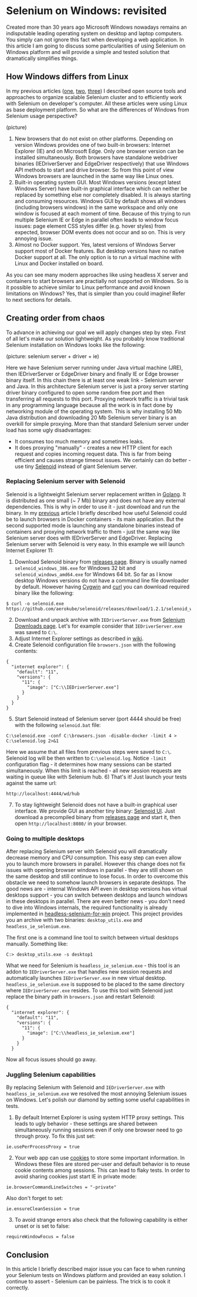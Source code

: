 # Selenium on Windows: revisited

Created more than 30 years ago Microsoft Windows nowadays remains an indisputable leading operating system on desktop and laptop computers. You simply can not ignore this fact when developing a web application. In this article I am going to discuss some particularities of using Selenium on Windows platform and will provide a simple and tested solution that dramatically simplifies things.

## How Windows differs from Linux
In my previous articles ([one](https://hackernoon.com/selenium-testing-a-new-hope-7fa87a501ee9), [two](https://hackernoon.com/selenium-testing-a-new-hope-7fa87a501ee9), [three](https://medium.com/@aandryashin/selenium-done-in-60-seconds-176796f8bdc7)) I described open source tools and approaches to organize scalable Selenium cluster and to efficiently work with Selenium on developer's computer. All these articles were using Linux as base deployment platform. So what are the differences of Windows from Selenium usage perspective?

(picture)

1) New browsers that do not exist on other platforms. Depending on version Windows provides one of two built-in browsers: Internet Explorer (IE) and on Microsoft Edge. Only one browser version can be installed simultaneously. Both browsers have standalone webdriver binaries (IEDriverServer and EdgeDriver respectively) that use Windows API methods to start and drive browser. So from this point of view Windows browsers are launched in the same way like Linux ones.
2) Built-in operating system GUI. Most Windows versions (except latest Windows Server) have built-in graphical interface which can neither be replaced by something else nor completely disabled. It is always starting and consuming resources. Windows GUI by default shows all windows (including browsers windows) in the same workspace and only one window is focused at each moment of time. Because of this trying to run multiple Selenium IE or Edge in parallel often leads to window focus issues: page element CSS styles differ (e.g. hover styles) from expected, browser DOM events does not occur and so on. This is very annoying issue.
3) Almost no Docker support. Yes, latest versions of Windows Server support most of Docker features. But desktop versions have no native Docker support at all. The only option is to run a virtual machine with Linux and Docker installed on board.

As you can see many modern approaches like using headless X server and containers to start browsers are practially not supported on Windows. So is it possible to achieve similar to Linux performance and avoid known limitations on Windows? Yes, that is simpler than you could imagine! Refer to next sections for details.

## Creating order from chaos 
To advance in achieving our goal we will apply changes step by step. First of all let's make our solution lightweight. As you probably know traditional Selenium installation on Windows looks like the following:

(picture: selenium server + driver + ie)

Here we have Selenium server running under Java virtual machine (JRE), then IEDriverServer or EdgeDriver binary and finally IE or Edge browser binary itself. In this chain there is at least one weak link - Selenium server and Java. In this architecture Selenium server is just a proxy server starting driver binary configured to open some random free port and then transferring all requests to this port. Proxying network traffic is a trivial task in any programming language because all the work is in fact done by networking module of the operating system. This is why installing 50 Mb Java distribution and downloading 20 Mb Selenium server binary is an overkill for simple proxying. More than that standard Selenium server under load has some ugly disadvantages:
* It consumes too much memory and sometimes leaks.
* It does proxying "manually" - creates a new HTTP client for each request and copies incoming request data. This is far from being efficient and causes strange timeout issues.
We certainly can do better - use tiny [Selenoid](https://github.com/aerokube/selenoid) instead of giant Selenium server.

### Replacing Selenium server with Selenoid
Selenoid is a lightweight Selenium server replacement written in [Golang](https://golang.org/). It is distributed as one small (~ 7 Mb) binary and does not have any external dependencies. This is why in order to use it - just download and run the binary. In my [previous](https://medium.com/@aandryashin/selenium-done-in-60-seconds-176796f8bdc7) article I briefly described how useful Selenoid could be to launch browsers in Docker containers - its main application. But the second supported mode is launching any standalone binaries instead of containers and proxying network traffic to them - just the same way like Selenium server does with IEDriverServer and EdgeDriver. Replacing Selenium server with Selenoid is very easy. In this example we will launch Internet Explorer 11:
1) Download Selenoid binary from [releases page](https://github.com/aerokube/selenoid/releases/). Binary is usually named ```selenoid_windows_386.exe``` for Windows 32 bit and ```selenoid_windows_amd64.exe``` for Windows 64 bit. So far as I know desktop Windows versions do not have a command line file downloader by default. However having [Cygwin](https://en.wikipedia.org/wiki/Cygwin) and [curl](https://en.wikipedia.org/wiki/CURL) you can download required binary like the following:
```
$ curl -o selenoid.exe https://github.com/aerokube/selenoid/releases/download/1.2.1/selenoid_windows_386.exe
```
2) Download and unpack archive with ```IEDriverServer.exe``` from [Selenium Downloads page](http://www.seleniumhq.org/download/). Let's for example consider that ```IEDriverServer.exe``` was saved to ```C:\```.
3) Adjust Internet Explorer settings as described in [wiki](https://github.com/SeleniumHQ/selenium/wiki/InternetExplorerDriver).
4) Create Selenoid configuration file ```browsers.json``` with the following contents:
```
{
  "internet explorer": {
    "default": "11",
    "versions": {
      "11": {
        "image": ["C:\\IEDriverServer.exe"]
      }
    }
  }
}
```
5) Start Selenoid instead of Selenium server (port 4444 should be free) with the following ```selenoid.bat``` file:
```
C:\selenoid.exe -conf C:\browsers.json -disable-docker -limit 4 > C:\selenoid.log 2>&1
```
Here we assume that all files from previous steps were saved to ```C:\```. Selenoid log will be then written to ```C:\selenoid.log```. Notice ```-limit``` configuration flag - it determines how many sessions can be started simultaneously. When this limit is reached - all new session requests are waiting in queue like with Selenium hub.
6) That's it! Just launch your tests against the same url:
```
http://localhost:4444/wd/hub
```
7) To stay lightweight Selenoid does not have a built-in graphical user interface. We provide GUI as another tiny binary: [Selenoid UI](https://github.com/aerokube/selenoid-ui). Just download a precompiled binary from [releases page](https://github.com/aerokube/selenoid-ui/releases) and start it, then open ```http://localhost:8080/``` in your browser.

### Going to multiple desktops
After replacing Selenium server with Selenoid you will dramatically decrease memory and CPU consumption. This easy step can even allow you to launch more browsers in parallel. However this change does not fix issues with opening browser windows in parallel - they are still shown on the same desktop and still continue to lose focus. In order to overcome this obstacle we need to somehow launch browsers in separate desktops. The good news are - internal Windows API even in desktop versions has virtual desktops support - you can switch between desktops and launch windows in these desktops in parallel. There are even better news - you don't need to dive into Windows internals, the required functionality is already implemented in [headless-selenium-for-win](https://github.com/kybu/headless-selenium-for-win) project. This project provides you an archive with two binaries: ```desktop_utils.exe``` and ```headless_ie_selenium.exe```.

The first one is a command line tool to switch between virtual desktops manually. Something like:
```
C:> desktop_utils.exe -s desktop1
```
What we need for Selenium is ```headless_ie_selenium.exe``` - this tool is an addon to ```IEDriverServer.exe``` that handles new session requests and automatically launches ```IEDriverServer.exe``` in new virtual desktop. ```headless_ie_selenium.exe``` is supposed to be placed to the same directory where ```IEDriverServer.exe``` resides. To use this tool with Selenoid just replace the binary path in ```browsers.json``` and restart Selenoid:
```
{
  "internet explorer": {
    "default": "11",
    "versions": {
      "11": {
        "image": ["C:\\headless_ie_selenium.exe"]
      }
    }
  }
```
Now all focus issues should go away.

### Juggling Selenium capabilities
By replacing Selenium with Selenoid and ```IEDriverServer.exe``` with ```headless_ie_selenium.exe``` we resolved the most annoying Selenium issues on Windows. Let's polish our diamond by setting some useful capabilities in tests.
1) By default Internet Explorer is using system HTTP proxy settings. This leads to ugly behavior - these settings are shared between simultaneously running sessions even if only one browser need to go through proxy. To fix this just set:
```
ie.usePerProcessProxy = true
```

2) Your web app can use [cookies](https://en.wikipedia.org/wiki/HTTP_cookie) to store some important information. In Windows these files are stored per-user and default behavior is to reuse cookie contents among sessions. This can lead to flaky tests. In order to avoid sharing cookies just start IE in private mode:
```
ie.browserCommandLineSwitches = "-private"
```
Also don't forget to set:
```
ie.ensureCleanSession = true
```

3) To avoid strange errors also check that the following capability is either unset or is set to false:
```
requireWindowFocus = false
``` 

## Conclusion
In this article I briefly described major issue you can face to when running your Selenium tests on Windows platform and provided an easy solution. I continue to assert - Selenium can be painless. The trick is to cook it correctly.
